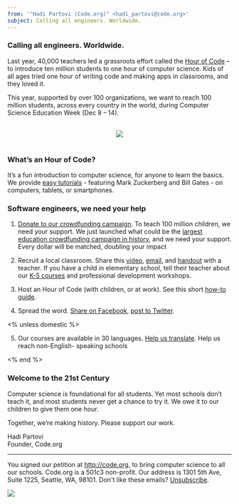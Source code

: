 ```yaml
---
from: '"Hadi Partovi (Code.org)" <hadi_partovi@code.org>'
subject: Calling all engineers. Worldwide. 
---
```

### Calling all engineers. Worldwide.

Last year, 40,000 teachers led a grassroots effort called the [Hour of Code](http://hourofcode.com) – to introduce ten million students to one hour of computer science. Kids of all ages tried one hour of writing code and making apps in classrooms, and they loved it.

This year, supported by over 100 organizations, we want to reach 100 million students, across every country in the world, during Computer Science Education Week (Dec 8 – 14).

<br/>
<center>
<a href="http://hourofcode.com/"><img src="http://code.org/images/fit-250/calling-teachers.png"/></a>
</center>
<br/>

### What’s an Hour of Code?

It’s a fun introduction to computer science, for anyone to learn the basics. We provide [easy tutorials](http://code.org/learn) - featuring Mark Zuckerberg and Bill Gates - on computers, tablets, or smartphones.

### Software engineers, we need your help

1) [Donate to our crowdfunding campaign](http://code.org/donate). To teach 100 million children, we need your support. We just launched what could be the [largest education crowdfunding campaign in history](http://code.org/donate), and we need your support. Every dollar will be matched, doubling your impact 

2) Recruit a local classroom. Share this [video](http://hourofcode.com), [email](http://hourofcode.com/resources#sample-emails), and [handout](http://hourofcode.com/us/resources#handouts) with a teacher. If you have a child in elementary school, tell their teacher about our [K-5 courses](http://code.org/k5) and professional development workshops. 

3) Host an Hour of Code (with children, or at work). See this short [how-to guide](http://hourofcode.com/us/resources/how-to).

4) Spread the word. [Share on Facebook](https://www.facebook.com/sharer/sharer.php?u=http%3A%2F%2Fhourofcode.com%2Fus), [post to Twitter](https://twitter.com/share?hashtags=&amp;related=codeorg&amp;text=I%27m+participating+in+this+year%27s+%23HourOfCode%2C+are+you%3F+%40codeorg&amp;url=http%3A%2F%2Fhourofcode.com).

<% unless domestic %>

5) Our courses are available in 30 languages. [Help us translate](http://code.org/translate). Help us reach non-English-
speaking schools

<% end %>

### Welcome to the 21st Century

Computer science is foundational for all students. Yet most schools don’t teach it, and most students never get a chance to try it. We owe it to our children to give them one hour. 

Together, we’re making history. Please support our work.

Hadi Partovi<br/>
Founder, Code.org

<hr/>

You signed our petition at http://code.org, to bring computer science to all our schools. Code.org is a 501c3 non-profit. Our address is 1301 5th Ave, Suite 1225, Seattle, WA, 98101. Don't like these emails? [Unsubscribe](<%= unsubscribe_link %>).

![](<%= tracking_pixel %>)

